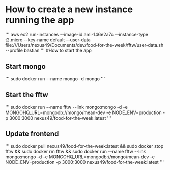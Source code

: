# How to create a new instance running the app
'''
aws ec2 run-instances --image-id ami-146e2a7c --instance-type t2.micro --key-name default --user-data file:///Users/nexus49/Documents/dev/food-for-the-week/fftw/user-data.sh --profile bastian
'''
#How to start the app

## Start mongo
'''
sudo docker run --name mongo -d mongo
'''

## Start the fftw

'''
sudo docker run --name fftw --link mongo:mongo -d -e MONGOHQ_URL=mongodb://mongo/mean-dev -e NODE_ENV=production -p 3000:3000 nexus49/food-for-the-week:latest
'''

## Update frontend

'''
sudo docker pull nexus49/food-for-the-week:latest && sudo docker stop fftw && sudo docker rm fftw && sudo docker run --name fftw --link mongo:mongo -d -e MONGOHQ_URL=mongodb://mongo/mean-dev -e NODE_ENV=production -p 3000:3000 nexus49/food-for-the-week:latest
'''

